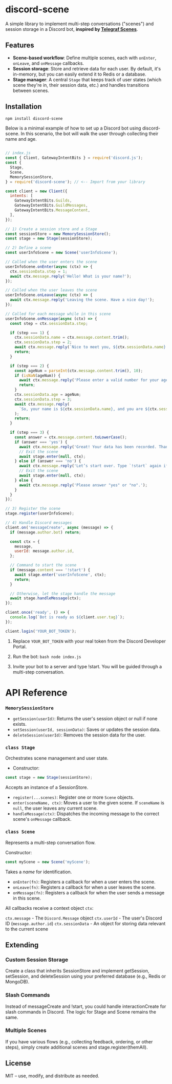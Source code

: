 # discord-scene

A simple library to implement multi-step conversations ("scenes") and session storage in a Discord bot, **inspired by [Telegraf Scenes](https://github.com/telegraf/telegraf/blob/master/docs/scenes.md)**.

## Features

- **Scene-based workflow**: Define multiple scenes, each with `onEnter`, `onLeave`, and `onMessage` callbacks.  
- **Session storage**: Store and retrieve data for each user. By default, it's in-memory, but you can easily extend it to Redis or a database.  
- **Stage manager**: A central `Stage` that keeps track of user states (which scene they're in, their session data, etc.) and handles transitions between scenes.

## Installation

```bash
npm install discord-scene
```

Below is a minimal example of how to set up a Discord bot using discord-scene. In this scenario, the bot will walk the user through collecting their name and age.

```js

// index.js
const { Client, GatewayIntentBits } = require('discord.js');
const {
  Stage,
  Scene,
  MemorySessionStore,
} = require('discord-scene'); // <-- Import from your library

const client = new Client({
  intents: [
    GatewayIntentBits.Guilds,
    GatewayIntentBits.GuildMessages,
    GatewayIntentBits.MessageContent,
  ],
});

// 1) Create a session store and a Stage
const sessionStore = new MemorySessionStore();
const stage = new Stage(sessionStore);

// 2) Define a scene
const userInfoScene = new Scene('userInfoScene');

// Called when the user enters the scene
userInfoScene.onEnter(async (ctx) => {
  ctx.sessionData.step = 1;
  await ctx.message.reply('Hello! What is your name?');
});

// Called when the user leaves the scene
userInfoScene.onLeave(async (ctx) => {
  await ctx.message.reply('Leaving the scene. Have a nice day!');
});

// Called for each message while in this scene
userInfoScene.onMessage(async (ctx) => {
  const step = ctx.sessionData.step;

  if (step === 1) {
    ctx.sessionData.name = ctx.message.content.trim();
    ctx.sessionData.step = 2;
    await ctx.message.reply(`Nice to meet you, ${ctx.sessionData.name}! How old are you?`);
    return;
  }

  if (step === 2) {
    const ageNum = parseInt(ctx.message.content.trim(), 10);
    if (isNaN(ageNum)) {
      await ctx.message.reply('Please enter a valid number for your age.');
      return;
    }
    ctx.sessionData.age = ageNum;
    ctx.sessionData.step = 3;
    await ctx.message.reply(
      `So, your name is ${ctx.sessionData.name}, and you are ${ctx.sessionData.age} years old. Is that correct? (yes/no)`
    );
    return;
  }

  if (step === 3) {
    const answer = ctx.message.content.toLowerCase();
    if (answer === 'yes') {
      await ctx.message.reply('Great! Your data has been recorded. Thanks!');
      // Exit the scene
      await stage.enter(null, ctx);
    } else if (answer === 'no') {
      await ctx.message.reply('Let’s start over. Type `!start` again if you want to retry.');
      // Exit the scene
      await stage.enter(null, ctx);
    } else {
      await ctx.message.reply('Please answer "yes" or "no".');
    }
  }
});

// 3) Register the scene
stage.register(userInfoScene);

// 4) Handle Discord messages
client.on('messageCreate', async (message) => {
  if (message.author.bot) return;

  const ctx = {
    message,
    userId: message.author.id,
  };

  // Command to start the scene
  if (message.content === '!start') {
    await stage.enter('userInfoScene', ctx);
    return;
  }

  // Otherwise, let the stage handle the message
  await stage.handleMessage(ctx);
});

client.once('ready', () => {
  console.log(`Bot is ready as ${client.user.tag}`);
});

client.login('YOUR_BOT_TOKEN');
```

1. Replace `YOUR_BOT_TOKEN` with your real token from the Discord Developer Portal.

2. Run the bot:
```bash node index.js```

3. Invite your bot to a server and type !start. You will be guided through a multi-step conversation.

# API Reference

### `MemorySessionStore`
- `getSession(userId)`: Returns the user's session object or null if none exists.
- `setSession(userId, sessionData)`: Saves or updates the session data.
- `deleteSession(userId)`: Removes the session data for the user.

### `class Stage`
Orchestrates scene management and user state.

- Constructor: 

```js
const stage = new Stage(sessionStore);
```

Accepts an instance of a SessionStore.
- `register(...scenes)`: Register one or more `Scene` objects.
- `enter(sceneName, ctx)`: Moves a user to the given scene. If `sceneName` is `null`, the user leaves any current scene.
- `handleMessage(ctx)`: Dispatches the incoming message to the correct scene's `onMessage` callback.

### `class Scene`
Represents a multi-step conversation flow.

Constructor:
```js
const myScene = new Scene('myScene');
```
Takes a *name* for identification.

- `onEnter(fn)`: Registers a callback for when a user enters the scene.
- `onLeave(fn)`: Registers a callback for when a user leaves the scene.
- `onMessage(fn)`: Registers a callback for when the user sends a message in this scene.

All callbacks receive a context object `ctx`:

`ctx.message` - The `Discord.Message` object
`ctx.userId` - The user's Discord ID (`message.author.id`)
`ctx.sessionData` - An object for storing data relevant to the current scene

## Extending

### Custom Session Storage

Create a class that inherits SessionStore and implement getSession, setSession, and deleteSession using your preferred database (e.g., Redis or MongoDB).

### Slash Commands
Instead of messageCreate and !start, you could handle interactionCreate for slash commands in Discord. The logic for Stage and Scene remains the same.

### Multiple Scenes
If you have various flows (e.g., collecting feedback, ordering, or other steps), simply create additional scenes and stage.register(themAll).


## License
MIT – use, modify, and distribute as needed.
